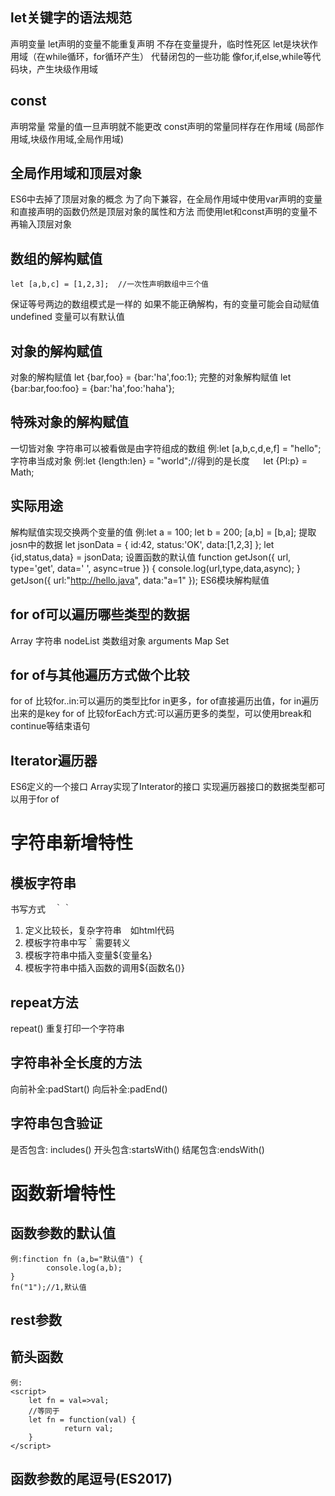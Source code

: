 ## let关键字的语法规范
声明变量
let声明的变量不能重复声明
不存在变量提升，临时性死区
let是块状作用域（在while循环，for循环产生）
代替闭包的一些功能
像for,if,else,while等代码块，产生块级作用域

## const
声明常量
常量的值一旦声明就不能更改
const声明的常量同样存在作用域
(局部作用域,块级作用域,全局作用域)
## 全局作用域和顶层对象
ES6中去掉了顶层对象的概念
为了向下兼容，在全局作用域中使用var声明的变量和直接声明的函数仍然是顶层对象的属性和方法
而使用let和const声明的变量不再输入顶层对象

  ## 数组的解构赋值
  	let [a,b,c] = [1,2,3];	//一次性声明数组中三个值
保证等号两边的数组模式是一样的
如果不能正确解构，有的变量可能会自动赋值undefined
变量可以有默认值
## 对象的解构赋值　
对象的解构赋值
	let {bar,foo} = {bar:'ha',foo:1};
完整的对象解构赋值
	let {bar:bar,foo:foo} = {bar:'ha',foo:'haha'};
## 特殊对象的解构赋值
一切皆对象
字符串可以被看做是由字符组成的数组
	例:let [a,b,c,d,e,f] = "hello";
  字符串当成对象
  	例:let {length:len} = "world";//得到的是长度
 	　 let {PI:p} = Math; 

## 实际用途
解构赋值实现交换两个变量的值
	例:let a = 100;
	      let b = 200;
	      [a,b] = [b,a];
提取josn中的数据
    let jsonData = {
          id:42,
          status:'OK',
          data:[1,2,3]
    };
    let {id,status,data} = jsonData;
设置函数的默认值
	function getJson({
		url,
		type='get',
		data=' ',
		async=true
	}) {
			console.log(url,type,data,async);
	}
	getJson({
		url:"http://hello.java",
		data:"a=1"
	});
ES6模块解构赋值

## for of可以遍历哪些类型的数据
Array
字符串
nodeList
类数组对象
arguments
Map
Set
## for of与其他遍历方式做个比较
for of 比较for..in:可以遍历的类型比for in更多，for of直接遍历出值，for in遍历出来的是key
for of 比较forEach方式:可以遍历更多的类型，可以使用break和continue等结束语句
## Iterator遍历器
ES6定义的一个接口
Array实现了Interator的接口
实现遍历器接口的数据类型都可以用于for of
# 字符串新增特性
## 模板字符串
书写方式　｀｀
1. 定义比较长，复杂字符串　如html代码
2. 模板字符串中写｀需要转义
3. 模板字符串中插入变量${变量名}
4. 模板字符串中插入函数的调用${函数名()}
## repeat方法
repeat()
重复打印一个字符串
## 字符串补全长度的方法
向前补全:padStart()
向后补全:padEnd()
## 字符串包含验证
是否包含: includes()
开头包含:startsWith()
结尾包含:endsWith()
	<script type="text/javascript">
	let name="haha";
	console.log(name.repeat(2));//hahahaha
	console.log(name.padStart(5,"*"));//*haha
	console.log(name.includes("a"));//true
	console.log(name.startsWith("a"));//false
	</script>
# 函数新增特性
## 函数参数的默认值
	例:finction fn (a,b="默认值") {
			console.log(a,b);
	}
	fn("1");//1,默认值
## rest参数
## 箭头函数
	例:
	<script>
		let fn = val=>val;
		//等同于
		let fn = function(val) {
				return val;
		}
	</script>
## 函数参数的尾逗号(ES2017)

